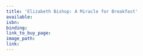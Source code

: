 ```yaml
---
title: 'Elizabeth Bishop: A Miracle for Breakfast'
available:
isbn:
binding:
link_to_buy_page:
image_path:
link:
---
```

